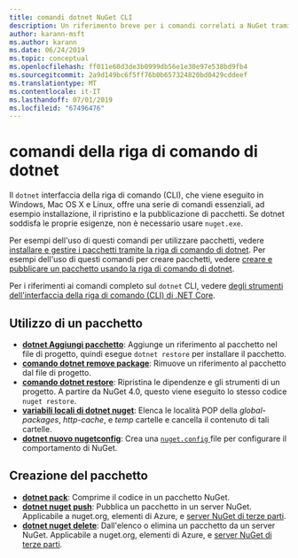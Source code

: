 ```yaml
---
title: comandi dotnet NuGet CLI
description: Un riferimento breve per i comandi correlati a NuGet tramite l'interfaccia della riga di comando di dotnet.
author: karann-msft
ms.author: karann
ms.date: 06/24/2019
ms.topic: conceptual
ms.openlocfilehash: ff011e60d3de3b0999db56e1e30e97e538bd9fb4
ms.sourcegitcommit: 2a9d149bc6f5ff76b0b657324820bd0429cddeef
ms.translationtype: MT
ms.contentlocale: it-IT
ms.lasthandoff: 07/01/2019
ms.locfileid: "67496476"
---
```

# <a name="dotnet-cli-commands"></a>comandi della riga di comando di dotnet

Il `dotnet` interfaccia della riga di comando (CLI), che viene eseguito in Windows, Mac OS X e Linux, offre una serie di comandi essenziali, ad esempio installazione, il ripristino e la pubblicazione di pacchetti. Se dotnet soddisfa le proprie esigenze, non è necessario usare `nuget.exe`.

Per esempi dell'uso di questi comandi per utilizzare pacchetti, vedere [installare e gestire i pacchetti tramite la riga di comando di dotnet](../consume-packages/install-use-packages-dotnet-cli.md). Per esempi dell'uso di questi comandi per creare pacchetti, vedere [creare e pubblicare un pacchetto usando la riga di comando di dotnet](../quickstart/create-and-publish-a-package-using-the-dotnet-cli.md).

Per i riferimenti ai comandi completo sul `dotnet` CLI, vedere [degli strumenti dell'interfaccia della riga di comando (CLI) di .NET Core](/dotnet/core/tools/?tabs=netcore2x).

## <a name="package-consumption"></a>Utilizzo di un pacchetto

- [**dotnet Aggiungi pacchetto**](/dotnet/core/tools/dotnet-add-package): Aggiunge un riferimento al pacchetto nel file di progetto, quindi esegue `dotnet restore` per installare il pacchetto.
- [**comando dotnet remove package**](/dotnet/core/tools/dotnet-remove-package): Rimuove un riferimento al pacchetto dal file di progetto.
- [**comando dotnet restore**](/dotnet/core/tools/dotnet-restore?tabs=netcore2x): Ripristina le dipendenze e gli strumenti di un progetto. A partire da NuGet 4.0, questo viene eseguito lo stesso codice `nuget restore`.
- [**variabili locali di dotnet nuget**](/dotnet/core/tools/dotnet-nuget-locals): Elenca le località POP della *global-packages*, *http-cache*, e *temp* cartelle e cancella il contenuto di tali cartelle.
- [**dotnet nuovo nugetconfig**](/dotnet/core/tools/dotnet-new): Crea una [ `nuget.config` ](../reference/nuget-config-file.md) file per configurare il comportamento di NuGet.

## <a name="package-creation"></a>Creazione del pacchetto

- [**dotnet pack**](/dotnet/core/tools/dotnet-pack?tabs=netcore2x): Comprime il codice in un pacchetto NuGet.
- [**dotnet nuget push**](/dotnet/core/tools/dotnet-nuget-push): Pubblica un pacchetto in un server NuGet. Applicabile a nuget.org, elementi di Azure, e [server NuGet di terze parti](../hosting-packages/overview.md).
- [**dotnet nuget delete**](/dotnet/core/tools/dotnet-nuget-delete): Dall'elenco o elimina un pacchetto da un server NuGet. Applicabile a nuget.org, elementi di Azure, e [server NuGet di terze parti](../hosting-packages/overview.md).
